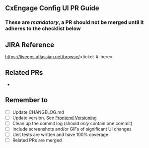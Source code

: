 ## CxEngage Config UI PR Guide ##
### These are *mandatory*, a PR should not be merged until it adheres to the checklist below ###

## JIRA Reference ##
https://liveops.atlassian.net/browse/<ticket-#-here>

## Related PRs ##
-

## Remember to ##
- [ ] Update CHANGELOG.md
- [ ] Update version. See [Frontend Versioning](https://github.com/SerenovaLLC/agent-desktop/blob/master/docs/general/versioning.md)
- [ ] Clean up the commit log (should *only* contain one commit)
- [ ] Include screenshots and/or GIFs of significant UI changes
- [ ] Unit tests are written and have 100% coverage
- [ ] Related PRs are merged
